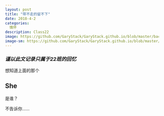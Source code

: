 ```yaml
---
layout: post
title: "带不走的留不下"
date: 2018-4-2
categories:
  情怀
description: Class22
image: https://github.com/GaryStack/GaryStack.github.io/blob/master/background/%E6%98%9F%E7%A9%BA/timg%20(4).jpg?raw=true
image-sm: https://github.com/GaryStack/GaryStack.github.io/blob/master/background/%E6%98%9F%E7%A9%BA/timg%20(4).jpg?raw=true
---
```


### _谨以此文记录只属于22班的回忆_

想知道上面的那个

## She

是谁？

不告诉你……
